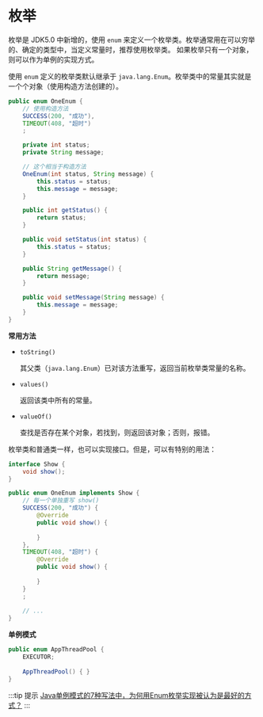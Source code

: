 # 枚举
枚举是 JDK5.0 中新增的，使用 `enum` 来定义一个枚举类。枚举通常用在可以穷举的、确定的类型中，当定义常量时，推荐使用枚举类。 如果枚举只有一个对象，则可以作为单例的实现方式。  

使用 `enum` 定义的枚举类默认继承于 `java.lang.Enum`。枚举类中的常量其实就是一个个对象（使用构造方法创建的）。

```java
public enum OneEnum {
    // 使用构造方法
    SUCCESS(200, "成功"),
    TIMEOUT(408, "超时")
    ;

    private int status;
    private String message;

    // 这个相当于构造方法
    OneEnum(int status, String message) {
        this.status = status;
        this.message = message;
    }

    public int getStatus() {
        return status;
    }

    public void setStatus(int status) {
        this.status = status;
    }

    public String getMessage() {
        return message;
    }

    public void setMessage(String message) {
        this.message = message;
    }
}
```
**常用方法**  

- `toString()`   

  其父类（`java.lang.Enum`）已对该方法重写，返回当前枚举类常量的名称。

- `values()`  

  返回该类中所有的常量。

- `valueOf()`  

  查找是否存在某个对象，若找到，则返回该对象；否则，报错。

枚举类和普通类一样，也可以实现接口。但是，可以有特别的用法：

```java
interface Show {
    void show();
}

public enum OneEnum implements Show {
    // 每一个单独重写 show()
    SUCCESS(200, "成功") {
        @Override
        public void show() {
            
        }
    },
    TIMEOUT(408, "超时") {
        @Override
        public void show() {
            
        }
    }
    ;
    
    // ...
}
```

**单例模式**

```java
public enum AppThreadPool {
    EXECUTOR;
    
    AppThreadPool() { }
}
```
:::tip 提示
[Java单例模式的7种写法中，为何用Enum枚举实现被认为是最好的方式？](https://cloud.tencent.com/developer/article/1497592)
:::
